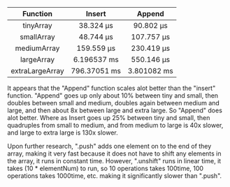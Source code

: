 |   Function        |   Insert      |   Append    |
|:-----------------:|:-------------:|:-----------:|
| tinyArray         | 38.324 μs     | 90.802 μs   |
| smallArray        | 48.744 μs     | 107.757 μs  |
| mediumArray       | 159.559 μs    | 230.419 μs  |
| largeArray        | 6.196537 ms   | 550.146 μs  |
| extraLargeArray   | 796.37051 ms  | 3.801082 ms |



It appears that the "Append" function scales alot better than the "insert" function.
"Append" goes up only about  10% between tiny and small, then doubles between small and medium,
doubles again between medium and large, and then about 8x between large and extra large.
So "Append" does alot better. Where as Insert goes up 25% between tiny and small, then quadruples
from small to medium, and from medium to large is 40x slower, and large to extra large is
130x slower.

Upon further research, ".push" adds one element on to the end of they array, making it very fast because it
does not have to shift any elements in the array, it runs in constant time. However, ".unshift" runs 
in linear time, it takes (10 * elementNum) to run, so 10 operations takes 100time, 100 operations
takes 1000time, etc. making it significantly slower than ".push".